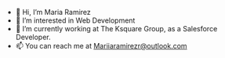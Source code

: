 - 👋 Hi, I’m Maria Ramirez
- 👀 I’m interested in Web Development
- 🌱 I’m currently working at The Ksquare Group, as a Salesforce Developer.
- 📫 You can reach me at Mariiaramirezr@outlook.com
